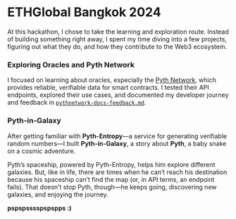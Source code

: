 # ETHGlobal Bangkok 2024  

At this hackathon, I chose to take the learning and exploration route. Instead of building something right away, I spent my time diving into a few projects, figuring out what they do, and how they contribute to the Web3 ecosystem.  

### Exploring Oracles and Pyth Network  

I focused on learning about oracles, especially the [Pyth Network](https://pyth.network/), which provides reliable, verifiable data for smart contracts. I tested their API endpoints, explored their use cases, and documented my developer journey and feedback in [`pythnetwork-docs-feedback.md`](./pythnetwork-docs-feedback.md).  

### Pyth-in-Galaxy  

After getting familiar with **Pyth-Entropy**—a service for generating verifiable random numbers—I built **Pyth-in-Galaxy**, a story about **Pyth**, a baby snake on a cosmic adventure.  

Pyth’s spaceship, powered by Pyth-Entropy, helps him explore different galaxies. But, like in life, there are times when he can’t reach his destination because his spaceship can’t find the map (or, in API terms, an endpoint fails). That doesn’t stop Pyth, though—he keeps going, discovering new galaxies, and enjoying the journey.  

**pspspsssspspspps :)**